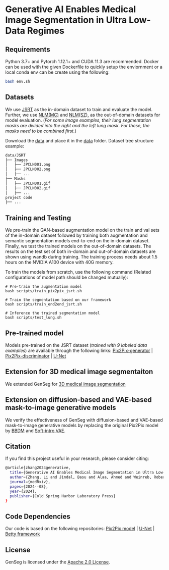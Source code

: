 # Generative AI Enables Medical Image Segmentation in Ultra Low-Data Regimes

## Requirements

Python 3.7+ and Pytorch 1.12.1+ and CUDA 11.3 are recommended. Docker can be used with the given Dockerfile to quickly setup the enviornment or a local conda env can be create using the following:

```bash
bash env.sh
```

## Datasets

We use [JSRT](http://db.jsrt.or.jp/eng.php) as the in-domain dataset to train and evaluate the model. Further, we use [NLM(MC)](https://drive.google.com/file/d/1cBKYYtlNIsOjxaeo9eQoCr9RL13CdAma/view?usp=share_link) and [NLM(SZ)](https://drive.google.com/drive/folders/1TewVvRjoZ1Ynm9AVsVzauGmlQYjA1QDH?usp=share_link), as the out-of-domain datasets for model evaluation. (*For some image examples, their lung segmentation masks are divided into the right and the left lung mask. For these, the masks need to be combined first.*)

Download the [data](https://drive.google.com/file/d/1L3Hj-G5g5g7WLcK85LJ6PkslEsJun2o2/view?usp=sharing) and place it in the [data](./data) folder. Dataset tree structure example:

```bash
data/JSRT
├── Images
│   ├── JPCLN001.png
│   ├── JPCLN002.png
│   ├── ...
├── Masks
│   ├── JPCLN001.gif
│   ├── JPCLN002.gif
│   ├── ...
project code
├── ...
```

## Training and Testing

We pre-train the GAN-based augmentation model on the train and val sets of the in-domain dataset followed by training both augmentation and semantic segmentation models end-to-end on the in-domain dataset. Finally, we test the trained models on the out-of-domain datasets. The results on the test set of both in-domain and out-of-domain datasets are shown using wandb during training. The training process needs about 1.5 hours on the NVIDIA A100 device with 40G memory.

To train the models from scratch, use the following command (Related configurations of model path should be changed mutually):

```
# Pre-train the augmentation model
bash scripts/train_pix2pix_jsrt.sh

# Train the segmentation based on our framework
bash scripts/train_end2end_jsrt.sh

# Inference the trained segmentation model
bash scripts/test_lung.sh

```

## Pre-trained model

Models pre-trained on the JSRT dataset (*trained with 9 labeled data examples*) are available through the following links: [Pix2Pix-generator](https://drive.google.com/file/d/1dkl55IFI_sAUCVQAPKq67aKvY_8p4yn3/view?usp=share_link) | [Pix2Pix-discriminator](https://drive.google.com/file/d/1cOAG_tf6bdVfqO424a6IIyYaEHXXji8n/view?usp=share_link) | [U-Net](https://drive.google.com/file/d/1V8mrJYAwE22Y3svy21bV2AjKvEMrsQ8G/view?usp=share_link)


## Extension for 3D medical image segmentaiton

We extended GenSeg for [3D medical image segmentation](./GenSeg-3D/)


## Extension on diffusion-based and VAE-based mask-to-image generative models

We verify the effectiveness of GenSeg with diffusion-based and VAE-based mask-to-image generative models by replacing the original Pix2Pix model by [BBDM](./BBDM/) and [Soft-intro VAE](./Soft-intro_VAE/).

## Citation
If you find this project useful in your research, please consider citing:
```bash
@article{zhang2024generative,
  title={Generative AI Enables Medical Image Segmentation in Ultra Low-Data Regimes},
  author={Zhang, Li and Jindal, Basu and Alaa, Ahmed and Weinreb, Robert and Wilson, David and Segal, Eran and Zou, James and Xie, Pengtao},
  journal={medRxiv},
  pages={2024--08},
  year={2024},
  publisher={Cold Spring Harbor Laboratory Press}
}
```

## Code Dependencies

Our code is based on the following repositories: [Pix2Pix model](https://github.com/junyanz/pytorch-CycleGAN-and-pix2pix/tree/master/models) | [U-Net](https://github.com/milesial/Pytorch-UNet) | [Betty framework](https://github.com/leopard-ai/betty)

## License

GenSeg is licensed under the [Apache 2.0 License](LICENSE).
